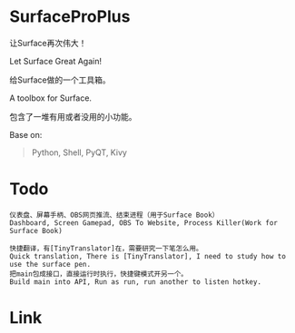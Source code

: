# SurfaceProPlus

让Surface再次伟大！

Let Surface Great Again!

给Surface做的一个工具箱。

A toolbox for Surface.

包含了一堆有用或者没用的小功能。

Base on:

>Python, Shell, PyQT, Kivy

# Todo
    仪表盘、屏幕手柄、OBS网页推流、结束进程（用于Surface Book）
    Dashboard, Screen Gamepad, OBS To Website, Process Killer(Work for Surface Book)

    快捷翻译，有[TinyTranslator]在，需要研究一下笔怎么用。
    Quick translation, There is [TinyTranslator], I need to study how to use the surface pen.
    把main包成接口，直接运行时执行，快捷键模式开另一个。
    Build main into API, Run as run, run another to listen hotkey.

# Link